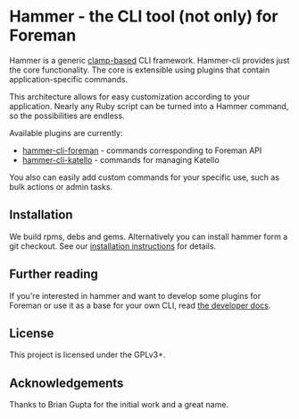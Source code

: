 Hammer - the CLI tool (not only) for Foreman
============================================


Hammer is a generic [clamp-based](https://github.com/mdub/clamp) CLI framework.
Hammer-cli provides just the core functionality. The core is extensible using plugins that contain application-specific commands.

This architecture allows for easy customization according to your application. Nearly any Ruby script can be turned into a Hammer command, so the possibilities are endless.

Available plugins are currently:
  - [hammer-cli-foreman](https://github.com/theforeman/hammer-cli-foreman) - commands corresponding to Foreman API
  - [hammer-cli-katello](https://github.com/theforeman/hammer-cli-katello) - commands for managing Katello

You also can easily add custom commands for your specific use, such as bulk actions or admin tasks.


Installation
------------
We build rpms, debs and gems. Alternatively you can install hammer form a git checkout. See our [installation instructions](doc/installation.md#installation) for details.


Further reading
---------------
If you're interested in hammer and want to develop some plugins for Foreman
or use it as a base for your own CLI, read
[the developer docs](doc/developer_docs.md#hammer-development-docs).

License
-------

This project is licensed under the GPLv3+.


Acknowledgements
----------------

Thanks to Brian Gupta for the initial work and a great name.
